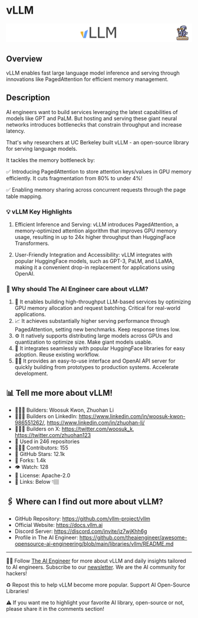 # vLLM
![The AI Engineer presents vLLM](vllm_1920x192.png)
## Overview
vLLM enables fast large language model inference and serving through innovations like PagedAttention for efficient memory management.

## Description

AI engineers want to build services leveraging the latest capabilities of models like GPT and PaLM. But hosting and serving these giant neural networks introduces bottlenecks that constrain throughput and increase latency.

That's why researchers at UC Berkeley built vLLM - an open-source library for serving language models.

It tackles the memory bottleneck by:

✅ Introducing PagedAttention to store attention keys/values in GPU memory efficiently. It cuts fragmentation from 80% to under 4%!

✅ Enabling memory sharing across concurrent requests through the page table mapping.

### 💡 vLLM Key Highlights
1. Efficient Inference and Serving: vLLM introduces PagedAttention, a memory-optimized attention algorithm that improves GPU memory usage, resulting in up to 24x higher throughput than HuggingFace Transformers. 

2. User-Friendly Integration and Accessibility: vLLM integrates with popular HuggingFace models, such as GPT-3, PaLM, and LLaMA, making it a convenient drop-in replacement for applications using OpenAI. 


### 🤔 Why should The AI Engineer care about vLLM?
1. 🚀 It enables building high-throughput LLM-based services by optimizing GPU memory allocation and request batching. Critical for real-world applications.
2. 📈 It achieves substantially higher serving performance through PagedAttention, setting new benchmarks. Keep response times low.
3. ⚙️ It natively supports distributing large models across GPUs and quantization to optimize size. Make giant models usable.
4. 🔌 It integrates seamlessly with popular HuggingFace libraries for easy adoption. Reuse existing workflow.
5. 👩‍💻 It provides an easy-to-use interface and OpenAI API server for quickly building from prototypes to production systems. Accelerate development.

## 📊 Tell me more about vLLM!
* 👷🏽‍♀️ Builders: Woosuk Kwon, Zhuohan Li
* 👩🏽‍💼 Builders on LinkedIn: https://www.linkedin.com/in/woosuk-kwon-986551262/, https://www.linkedin.com/in/zhuohan-li/
* 👩🏽‍🏭 Builders on X: https://twitter.com/woosuk_k, https://twitter.com/zhuohan123
* 💾 Used in 246 repositories
* 👩🏽‍💻 Contributors: 155
* 💫 GitHub Stars: 12.1k
* 🍴 Forks: 1.4k
* 👁️ Watch: 128
* 🪪 License: Apache-2.0
* 🔗 Links: Below 👇🏽

## 🖇️ Where can I find out more about vLLM?
* GitHub Repository: https://github.com/vllm-project/vllm
* Official Website: https://docs.vllm.ai
* Discord Server: https://discord.com/invite/jz7wjKhh6g
* Profile in The AI Engineer: https://github.com/theaiengineer/awesome-opensource-ai-engineering/blob/main/libraries/vllm/README.md

---
🧙🏽 Follow [The AI Engineer](https://www.linkedin.com/company/theaiengineer/) for more about vLLM and daily insights tailored to AI engineers. Subscribe to our [newsletter](http://theaiengineerco.substack.com). We are the AI community for hackers!

♻️ Repost this to help vLLM become more popular. Support AI Open-Source Libraries!

⚠️ If you want me to highlight your favorite AI library, open-source or not, please share it in the comments section!